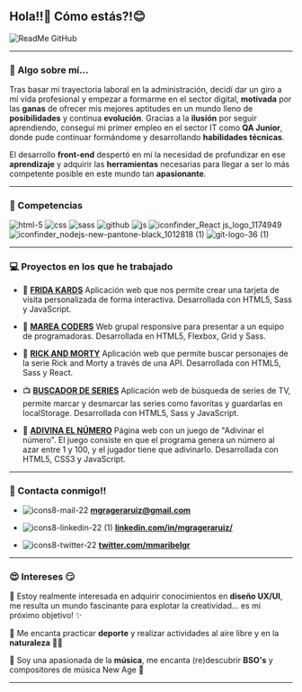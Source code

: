 
## Hola!!👋 Cómo estás?!:blush:  

![ReadMe GitHub](https://user-images.githubusercontent.com/70604477/102533337-934cd680-40a5-11eb-8504-e095a80db725.png)
___


### :raising_hand: Algo sobre mí...

Tras basar mi trayectoria laboral en la administración, decidí dar un giro a mi vida profesional y empezar a formarme en el sector digital, **motivada** por las **ganas** de ofrecer mis mejores aptitudes en un mundo lleno de **posibilidades** y continua **evolución**. Gracias a la **ilusión** por seguir aprendiendo, conseguí mi primer empleo en el sector IT como **QA Junior**, donde pude continuar formándome y desarrollando **habilidades técnicas**. 

El desarrollo **front-end** despertó en mí la necesidad de profundizar en ese **aprendizaje** y adquirir las **herramientas** necesarias para llegar a ser lo más competente posible en este mundo tan **apasionante**.
___


### :rocket: Competencias

![html-5](https://user-images.githubusercontent.com/70604477/102540649-9cdb3c00-40af-11eb-92ca-529d901f6377.png)
![css](https://user-images.githubusercontent.com/70604477/102540660-a1075980-40af-11eb-9c98-6ab70b6026c7.png)
![sass](https://user-images.githubusercontent.com/70604477/102540872-f8a5c500-40af-11eb-8277-5dfc070da0b4.png)
![github](https://user-images.githubusercontent.com/70604477/102537817-c1351980-40ab-11eb-8a59-d435c0aa46ae.png)
![js](https://user-images.githubusercontent.com/70604477/102541614-e8dab080-40b0-11eb-9fc3-d44ad6ed2d72.png)
![iconfinder_React js_logo_1174949](https://user-images.githubusercontent.com/70604477/102542347-f5abd400-40b1-11eb-81e8-7033ce9cdf1c.png)
![iconfinder_nodejs-new-pantone-black_1012818 (1)](https://user-images.githubusercontent.com/70604477/102544188-b468f380-40b4-11eb-8a0a-5796782ac2dc.png)
![git-logo-36 (1)](https://user-images.githubusercontent.com/70604477/102544926-d57e1400-40b5-11eb-8f1d-462e72aa6e8d.png)
___


### :computer: Proyectos en los que he trabajado


- :art: [**FRIDA KARDS**](https://github.com/maribelgr/project-promo-k-module-2-team-8)  Aplicación web que nos permite crear una tarjeta de visita personalizada de forma interactiva. Desarrollada con HTML5, Sass y JavaScript.

- :ocean: [**MAREA CODERS**](https://github.com/maribelgr/project-promo-k-module-1-team-7)  Web grupal responsive para presentar a un equipo de programadoras. Desarrollada en HTML5, Flexbox, Grid y Sass.

- :space_invader: [**RICK AND MORTY**](https://github.com/maribelgr/rick-and-morty-characters-finder)  Aplicación web que permite buscar personajes de la serie Rick and Morty a través de una API. Desarrollada con HTML5, Sass y React.

- :tv: [**BUSCADOR DE SERIES**](https://github.com/maribelgr/series-finder)  Aplicación web de búsqueda de series de TV, permite marcar y desmarcar las series como favoritas y guardarlas en localStorage. Desarrollada con HTML5, Sass y JavaScript.

- :crystal_ball: [**ADIVINA EL NÚMERO**](https://maribelgr.github.io/modulo-2-evaluacion-intermedia-maribelgr/)  Página web con un juego de "Adivinar el número". El juego consiste en que el programa genera un número al azar entre 1 y 100, y el jugador tiene que adivinarlo. Desarrollada con HTML5, CSS3 y JavaScript.
___


### :calling: Contacta conmigo!!


- ![icons8-mail-22](https://user-images.githubusercontent.com/70604477/102568457-cf069100-40e3-11eb-86b1-6771b15d192f.png) [**mgrageraruiz@gmail.com**](mailto:mgrageraruiz@gmail.com)

- ![icons8-linkedin-22 (1)](https://user-images.githubusercontent.com/70604477/102568447-cca43700-40e3-11eb-8046-01e41492ca7c.png) [**linkedin.com/in/mgrageraruiz/**](https://www.linkedin.com/in/mgrageraruiz/)

- ![icons8-twitter-22](https://user-images.githubusercontent.com/70604477/102568462-d168eb00-40e3-11eb-81ce-511b5e2a2472.png) [**twitter.com/mmaribelgr**](https://twitter.com/mmaribelgr)
___


### :heart_eyes: Intereses :smirk:


🌱 Estoy realmente interesada en adquirir conocimientos en **diseño UX/UI**, me resulta un mundo fascinante para explotar la creatividad... es mi próximo objetivo! :sparkles:

🔭 Me encanta practicar **deporte** y realizar actividades al aire libre y en la **naturaleza** :dog::sunrise_over_mountains:

:musical_score: Soy una apasionada de la **música**, me encanta (re)descubrir **BSO's** y compositores de música New Age :musical_keyboard:
___

